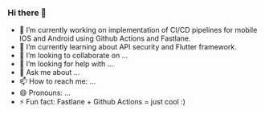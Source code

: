 ### Hi there 👋


- 🔭 I’m currently working on implementation of CI/CD pipelines for mobile IOS and Android using Github Actions and Fastlane.
- 🌱 I’m currently learning about API security and Flutter framework.
- 👯 I’m looking to collaborate on ...
- 🤔 I’m looking for help with ...
- 💬 Ask me about ...
- 📫 How to reach me: ...
- 😄 Pronouns: ...
- ⚡ Fun fact: Fastlane + Github Actions = just cool :)

